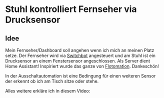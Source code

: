 # Stuhl kontrolliert Fernseher via Drucksensor
## Idee
Mein Fernseher/Dashboard soll angehen wenn ich mich an meinen Platz setze. Der Fernseher wird via [Switchbot](https://www.youtube.com/watch?v=BrtP_cZjAX0) angesteuert und am Stuhl ist ein Drucksensor an einem Fenstersensor angeschlossen. 
Als Server dient Home Assistant!
Inspiriert wurde das ganze von [Flotomation](https://www.youtube.com/c/Flotomation). Dankeschön!

In der Ausschaltautomation ist eine Bedingung für einen weiteren Sensor der erkennt ob ich am Tisch sitze oder stehe.

Alles weitere erkläre ich in diesem Video: 

